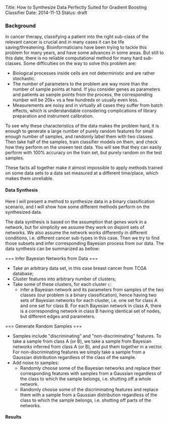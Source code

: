 Title: How to Synthesize Data Perfectly Suited for Gradient Boosting Classifier
Date: 2014-11-13
Status: draft

### Background
In cancer therapy, classifying a patient into the right sub-class of the relevant cancer is crucial and in many cases it can be life saving/threatening. Bioinformaticians have been trying to tackle this problem for many years, and have some advances in some areas. But still to this date, there is no reliable computational method for many hard sub-classes. Some difficulties on the way to solve this problem are:

   - Biological processes inside cells are not deterministic and are rather stochastic.
   - The number of parameters to the problem are way more than the number of sample points at hand. If you consider genes as parameters and patients as sample points from the process, the corresponding number will be 20k+ vs a few hundreds or usually even less.
   - Measurements are noisy and in virtually all cases they suffer from batch effects, which is understandable considering complications of library preparation and instrument calibration.

To see why these characteristics of the data makes the problem hard, it is enough to generate a large number of purely random features for small enough number of samples, and randomly label them with two classes. Then take half of the samples, train classifier models on them, and check how they perform on the unseen test data. You will see that they can easily perform with 100% accuracy on the train set, but purely random on the test samples.

These facts all together make it almost impossible to apply methods trained on some data sets to a data set measured at a different time/place, which makes them unreliable.

#### Data Synthesis
Here I will present a method to synthesize data in a binary classification scenario, and I will show how some different methods perform on the synthesized data. 

The data synthesis is based on the assumption that genes work in a network, but for simplicity we assume they work on disjoint sets of networks. We also assume the network works differently in different conditions, i.e. different cancer sub-types in this case. Then we try to find those subsets and infer corresponding Bayesian process from our data. The data synthesis can be summarized as bellow:

=== Infer Bayesian Networks from Data ===
 - Take an arbitrary data set, in this case breast cancer from TCGA database;
 - Cluster features into arbitrary number of clusters;
 - Take some of these clusters, for each cluster `c`:
   * infer a Bayesian network and its parameters from samples of the two classes (our problem is a binary classification), hence having two sets of Bayesian networks for each cluster, i.e. one set for class A and one set for class B. For each Bayesian network in class A, there is a corresponding network in class B having identical set of nodes, but different edges and parameters.

=== Generate Random Samples ===
 - Samples include "discriminating" and "non-discriminating" features. To take a sample from class A (or B), we take a sample from Bayesian networks inferred from class A (or B), and put them together in a vector. For non-discriminating features we simply take a sample from a Gaussian distribution regardless of the class of the sample.
 - Add noise to samples:
   * Randomly choose some of the Bayesian networks and replace their corresponding features with samples from a Gaussian regardless of the class to which the sample belongs, i.e. shutting off a whole network.
   * Randomly choose some of the discriminating features and replace them with a sample from a Gaussian distribution regardless of the class to which the sample belongs, i.e. shutting off parts of the networks.

#### Results
